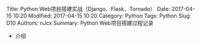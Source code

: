 Title: Python Web项目搭建实战（Django、Flask、Tornado）
Date: 2017-04-15 10:20
Modified: 2017-04-15 10:20
Category: Python
Tags: Python
Slug: D10
Authors: nJcx
Summary: Python Web项目搭建过程记录
- 介绍


 
